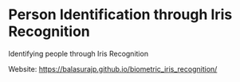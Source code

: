 # Person Identification through Iris Recognition

Identifying people through Iris Recognition

Website: https://balasurajp.github.io/biometric_iris_recognition/
